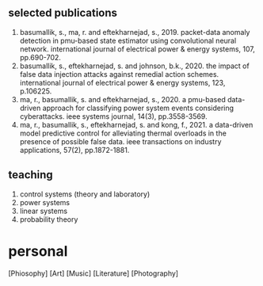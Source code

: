 ## selected publications

1. basumallik, s., ma, r. and eftekharnejad, s., 2019. packet-data anomaly detection in pmu-based state estimator using convolutional neural network. international journal of electrical power & energy systems, 107, pp.690-702.
2. basumallik, s., eftekharnejad, s. and johnson, b.k., 2020. the impact of false data injection attacks against remedial action schemes. international journal of electrical power & energy systems, 123, p.106225.
3. ma, r., basumallik, s. and eftekharnejad, s., 2020. a pmu-based data-driven approach for classifying power system events considering cyberattacks. ieee systems journal, 14(3), pp.3558-3569.
4. ma, r., basumallik, s., eftekharnejad, s. and kong, f., 2021. a data-driven model predictive control for alleviating thermal overloads in the presence of possible false data. ieee transactions on industry applications, 57(2), pp.1872-1881.

## teaching

1. control systems (theory and laboratory)
2. power systems
3. linear systems
4. probability theory

# personal

[Phiosophy] [Art] [Music] [Literature] [Photography]
